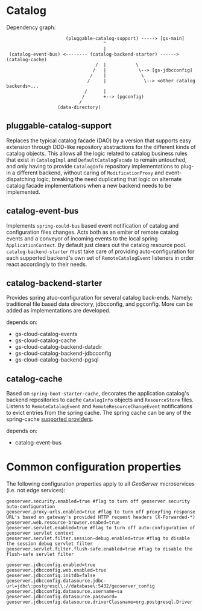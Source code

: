 # Catalog

Dependency graph:

```
                      (pluggable-catalog-support) -----> [gs-main]
                                    ^
                                    |
 (catalog-event-bus) <-------- (catalog-backend-starter) ------> (catalog-cache)
                                 /  |           \
                                /   |            \--> [gs-jdbcconfig]
                               /    |             \
                              /     |              \--> <other catalog backends>...
                             /      | 
                            /       +--> (pgconfig)
                           /    
                   (data-directory)
```

## pluggable-catalog-support

Replaces the typical catalog facade (DAO) by a version that supports easy extension through DDD-like repository abstractions for the different kinds of catalog objects. This allows all the logic related to catalog business rules that exist in `CatalogImpl` and `DefaultCatalogFacade` to remain untouched, and only having to provide `CatalogInfo` repository implementations to plug-in a different backend, without caring of `ModificationProxy` and event-dispatching logic; breaking the need duplicating that logic on alternate catalog facade implementations when a new backend needs to be implemented.

## catalog-event-bus

Implements `spring-could-bus` based event notification of catalog and configuration files changes. Acts both as an emiter of remote catalog events and a conveyor of incoming events to the local spring `ApplicationContext`. By default just clears out the catalog resource pool. `catalog-backend-starter` must take care of providing auto-configuration for each supported backend's own set of `RemoteCatalogEvent` listeners in order react accordingly to their needs.


## catalog-backend-starter

Provides spring atuo-configuration for several catalog back-ends. Namely: traditional file based data directory, jdbcconfig, and pgconfig. More can be added as implementations are developed.
 
 depends on: 
  * gs-cloud-catalog-events
  * gs-cloud-catalog-cache
  * gs-cloud-catalog-backend-datadir
  * gs-cloud-catalog-backend-jdbcconfig
  * gs-cloud-catalog-backend-pgsql

## catalog-cache

Based on `spring-boot-starter-cache`, decorates the application catalog's backend repositories to cache `CatalogInfo` objects and `ResourceStore` files. Listens to `RemoteCatalogEvent` and `RemoteResourceChangeEvent` notifications to evict entries from the spring cache. The spring cache can be any of the spring-cache [supported providers](https://docs.spring.io/spring-boot/docs/1.3.0.M1/reference/html/boot-features-caching.html#_supported_cache_providers).

 depends on: 
  * catalog-event-bus

# Common configuration properties
The following configuration properties apply to all *GeoServer* microservices (i.e. not edge services):

```
geoserver.security.enabled=true #flag to turn off geoserver security auto-configuration
geoserver.proxy-urls.enabled=true #flag to turn off proxyfing response URL's based on gateway's provided HTTP request headers (X-Forwarded-*)
geoserver.web.resource-browser.enabed=true
geoserver.servlet.enabled=true #flag to turn off auto-configuration of geoserver servlet context
geoserver.servlet.filter.session-debug.enabled=true #flag to disable the session debug servlet filter
geoserver.servlet.filter.flush-safe.enabled=true #flag to disable the flush-safe servlet filter

geoserver.jdbcconfig.enabled=true
geoserver.jdbcconfig.web.enabled=true
geoserver.jdbcconfig.initdb=false
geoserver.jdbcconfig.datasource.jdbc-url=jdbc\:postgresql\://database\:5432/geoserver_config
geoserver.jdbcconfig.datasource.username=sa
geoserver.jdbcconfig.datasource.password=
geoserver.jdbcconfig.datasource.driverClassname=org.postgresql.Driver
```
